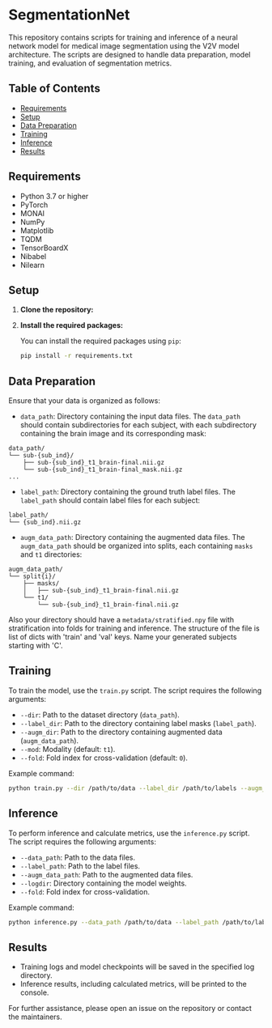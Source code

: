 # SegmentationNet

This repository contains scripts for training and inference of a neural network model for medical image segmentation using the V2V model architecture. The scripts are designed to handle data preparation, model training, and evaluation of segmentation metrics.

## Table of Contents

- [Requirements](#requirements)
- [Setup](#setup)
- [Data Preparation](#data-preparation)
- [Training](#training)
- [Inference](#inference)
- [Results](#results)

## Requirements

- Python 3.7 or higher
- PyTorch
- MONAI
- NumPy
- Matplotlib
- TQDM
- TensorBoardX
- Nibabel
- Nilearn

## Setup

1. **Clone the repository:**

2. **Install the required packages:**

   You can install the required packages using `pip`:

   ```bash
   pip install -r requirements.txt
   ```


## Data Preparation

Ensure that your data is organized as follows:

- `data_path`: Directory containing the input data files.
The `data_path` should contain subdirectories for each subject, with each subdirectory containing the brain image and its corresponding mask:

```
data_path/
└── sub-{sub_ind}/
    ├── sub-{sub_ind}_t1_brain-final.nii.gz
    └── sub-{sub_ind}_t1_brain-final_mask.nii.gz
...
```
- `label_path`: Directory containing the ground truth label files.
The `label_path` should contain label files for each subject:

```
label_path/
└── {sub_ind}.nii.gz
```

- `augm_data_path`: Directory containing the augmented data files.
The `augm_data_path` should be organized into splits, each containing `masks` and `t1` directories:
```
augm_data_path/
└── split{i}/
    ├── masks/
    │   ├── sub-{sub_ind}_t1_brain-final.nii.gz
    └── t1/
        └── sub-{sub_ind}_t1_brain-final.nii.gz
```

Also your directory should have a `metadata/stratified.npy` file with stratification into folds for training and inference. The structure of the file is list of dicts with 'train' and 'val' keys. Name your generated subjects starting with 'C'. 


## Training

To train the model, use the `train.py` script. The script requires the following arguments:

- `--dir`: Path to the dataset directory (`data_path`).
- `--label_dir`: Path to the directory containing label masks (`label_path`).
- `--augm_dir`: Path to the directory containing augmented data (`augm_data_path`).
- `--mod`: Modality (default: `t1`).
- `--fold`: Fold index for cross-validation (default: `0`).

Example command:

```bash
python train.py --dir /path/to/data --label_dir /path/to/labels --augm_dir /path/to/augmented --mod t1 --fold 0
```

## Inference

To perform inference and calculate metrics, use the `inference.py` script. The script requires the following arguments:

- `--data_path`: Path to the data files.
- `--label_path`: Path to the label files.
- `--augm_data_path`: Path to the augmented data files.
- `--logdir`: Directory containing the model weights. 
- `--fold`: Fold index for cross-validation.

Example command:

```bash
python inference.py --data_path /path/to/data --label_path /path/to/labels --augm_data_path /path/to/augmented --logdir /path/to/logdir --fold 0
```

## Results

- Training logs and model checkpoints will be saved in the specified log directory.
- Inference results, including calculated metrics, will be printed to the console.



For further assistance, please open an issue on the repository or contact the maintainers.
